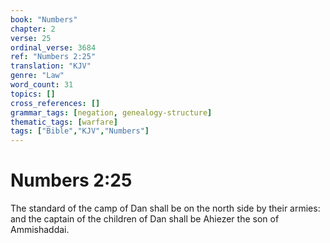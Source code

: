 ```yaml
---
book: "Numbers"
chapter: 2
verse: 25
ordinal_verse: 3684
ref: "Numbers 2:25"
translation: "KJV"
genre: "Law"
word_count: 31
topics: []
cross_references: []
grammar_tags: [negation, genealogy-structure]
thematic_tags: [warfare]
tags: ["Bible","KJV","Numbers"]
---
```


# Numbers 2:25

The standard of the camp of Dan shall be on the north side by their armies: and the captain of the children of Dan shall be Ahiezer the son of Ammishaddai.
